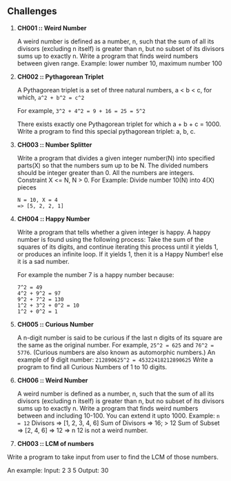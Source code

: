 ## Challenges

1. **CH001 :: Weird Number**

	A weird number is defined as a number, n, such that the sum of all its divisors (excluding n itself) is greater than n, but no subset of its divisors sums up to exactly n.
Write a program that finds weird numbers between given range. Example: lower number 10, maximum number 100

2. **CH002 :: Pythagorean Triplet**

	A Pythagorean triplet is a set of three natural numbers, a < b < c, for which,
	`a^2 + b^2 = c^2`

	For example, `3^2 + 4^2 = 9 + 16 = 25 = 5^2`

	There exists exactly one Pythagorean triplet for which a + b + c = 1000.
	Write a program to find this special pythagorean triplet: a, b, c.


3. **CH003 :: Number Splitter**
	
	Write a program that divides a given integer number(N) into specified parts(X) so that the numbers sum up to be N. The divided numbers should be integer greater than 0. All the numbers are integers. Constraint X <= N, N > 0.
	For Example: Divide number 10(N) into 4(X) pieces
	```	
	N = 10, X = 4
	=> [5, 2, 2, 1]
	```
	
4. **CH004 :: Happy Number**
	
	Write a program that tells whether a given integer is happy. A happy number is found using the following process: Take the sum of the squares of its digits, and continue iterating this process until it yields 1, or produces an infinite loop. If it yields 1, then it is a Happy Number! else it is a sad number.

	For example the number 7 is a happy number because:
	```
	7^2 = 49
	4^2 + 9^2 = 97
	9^2 + 7^2 = 130
	1^2 + 3^2 + 0^2 = 10
	1^2 + 0^2 = 1
	```

5. **CH005 :: Curious Number**
	
	A n-digit number is said to be curious if the last n digits of its square are the same as the original number.
	For example, `25^2 = 625` and `76^2 = 5776`.
	(Curious numbers are also known as automorphic numbers.)
	An example of 9 digit number:
	`212890625^2 = 45322418212890625`
	Write a program to find all Curious Numbers of 1 to 10 digits.

6. **CH006 :: Weird Number**

	A weird number is defined as a number, n, such that the sum of all its divisors (excluding n itself) is greater than n, but no subset of its divisors sums up to exactly n.
	Write a program that finds weird numbers between and including 10-100. You can extend it upto 1000.
	Example: `n = 12`
	Divisors => [1, 2, 3, 4, 6]
	Sum of Divisors => 16; > 12
	Sum of Subset => [2, 4, 6] => 12 => n
	12 is not a weird number.

7. **CH003 :: LCM of numbers**

 Write a program to take input from user to find the LCM of those numbers.

 An example:
  Input: 2 3 5
  Output: 30
